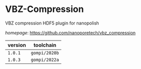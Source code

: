 # VBZ-Compression

VBZ compression HDF5 plugin for nanopolish

*homepage*: <https://github.com/nanoporetech/vbz_compression>

version | toolchain
--------|----------
``1.0.1`` | ``gompi/2020b``
``1.0.3`` | ``gompi/2022a``
